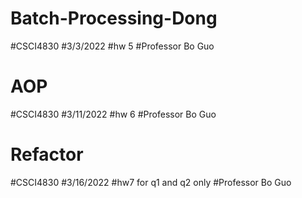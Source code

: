 # Batch-Processing-Dong
#CSCI4830
#3/3/2022
#hw 5
#Professor Bo Guo
# AOP
#CSCI4830
#3/11/2022
#hw 6
#Professor Bo Guo
# Refactor
#CSCI4830
#3/16/2022
#hw7 for q1 and q2 only
#Professor Bo Guo
